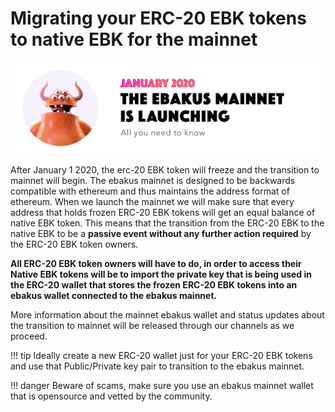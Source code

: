 # Migrating your ERC-20 EBK tokens to native EBK for the mainnet

![ebakus is launching on Jan 2020](/img/mainnet_launch.jpg "ebakus is launching on Jan 2020")

After January 1 2020, the erc-20 EBK token will freeze and the transition to mainnet will begin. The ebakus mainnet is designed to be backwards compatible with ethereum and thus maintains the address format of ethereum. When we launch the mainnet we will make sure that every address that holds frozen ERC-20 EBK tokens will get an equal balance of native EBK token. This means that the transition from the ERC-20 EBK to the native EBK to be a **passive event without any further action required** by the ERC-20 EBK token owners.

**All ERC-20 EBK token owners will have to do, in order to access their Native EBK tokens will be to import the private key that is being used in the ERC-20 wallet that stores the frozen ERC-20 EBK tokens into an ebakus wallet connected to the ebakus mainnet.**

More information about the mainnet ebakus wallet and status updates about the transition to mainnet will be released through our channels as we proceed.

!!! tip
    Ideally create a new ERC-20 wallet just for your ERC-20 EBK tokens and use that   Public/Private key pair to transition to the ebakus mainnet.

!!! danger
    Beware of scams, make sure you use an ebakus mainnet wallet that is opensource and vetted by the community.
